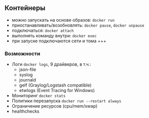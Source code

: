 ## Контейнеры
- можно запускать на основе образов: `docker run`
- приостанавливать/возобновлять: `docker pause`, `docker unpause`
- подключаться: `docker attach`
- выполнять команду внутри: `docker exec`
- при запуске подключаются сети и тома
+++
### Возможности
- Логи `docker logs`, 9 драйверов, в т.ч.:
  - json-file
  - syslog
  - journald
  - gelf (Graylog/Logstash compatible)
  - etwlogs (Event Tracing for Windows)
- Мониторинг `docker stats`
- Политики перезапуска `docker run --restart always`
- Ограничение ресурсов (cpu/mem/swap)
- healthchecks